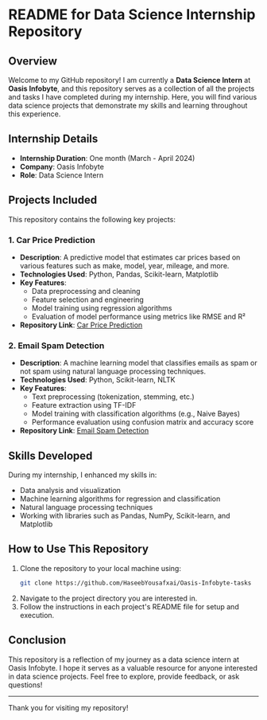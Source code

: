 # README for Data Science Internship Repository

## Overview
Welcome to my GitHub repository! I am currently a **Data Science Intern** at **Oasis Infobyte**, and this repository serves as a collection of all the projects and tasks I have completed during my internship. Here, you will find various data science projects that demonstrate my skills and learning throughout this experience.

## Internship Details
- **Internship Duration**: One month (March - April 2024)
- **Company**: Oasis Infobyte
- **Role**: Data Science Intern

## Projects Included
This repository contains the following key projects:

### 1. Car Price Prediction
- **Description**: A predictive model that estimates car prices based on various features such as make, model, year, mileage, and more.
- **Technologies Used**: Python, Pandas, Scikit-learn, Matplotlib
- **Key Features**:
  - Data preprocessing and cleaning
  - Feature selection and engineering
  - Model training using regression algorithms
  - Evaluation of model performance using metrics like RMSE and R²
- **Repository Link**: [Car Price Prediction](https://github.com/HaseebYousafxai/Oasis-Infobyte-tasks/blob/main/carpriceprediction.ipynb)

### 2. Email Spam Detection
- **Description**: A machine learning model that classifies emails as spam or not spam using natural language processing techniques.
- **Technologies Used**: Python, Scikit-learn, NLTK
- **Key Features**:
  - Text preprocessing (tokenization, stemming, etc.)
  - Feature extraction using TF-IDF
  - Model training with classification algorithms (e.g., Naive Bayes)
  - Performance evaluation using confusion matrix and accuracy score
- **Repository Link**: [Email Spam Detection](https://github.com/HaseebYousafxai/Oasis-Infobyte-tasks/blob/main/spamnotebook.ipynb)

## Skills Developed
During my internship, I enhanced my skills in:
- Data analysis and visualization
- Machine learning algorithms for regression and classification
- Natural language processing techniques
- Working with libraries such as Pandas, NumPy, Scikit-learn, and Matplotlib

## How to Use This Repository
1. Clone the repository to your local machine using:
   ```bash
   git clone https://github.com/HaseebYousafxai/Oasis-Infobyte-tasks
   ```
2. Navigate to the project directory you are interested in.
3. Follow the instructions in each project's README file for setup and execution.

## Conclusion
This repository is a reflection of my journey as a data science intern at Oasis Infobyte. I hope it serves as a valuable resource for anyone interested in data science projects. Feel free to explore, provide feedback, or ask questions!

---

Thank you for visiting my repository!
